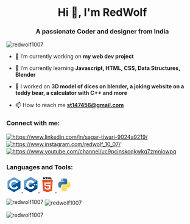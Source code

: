 <h1 align="center">Hi 👋, I'm RedWolf</h1>
<h3 align="center">A passionate Coder and designer from India</h3>

<p align="left"> <img src="https://komarev.com/ghpvc/?username=redwolf1007&label=Profile%20views&color=0e75b6&style=flat" alt="redwolf1007" /> </p>

- 🔭 I’m currently working on **my web dev project**

- 🌱 I’m currently learning **Javascript, HTML, CSS, Data Structures, Blender**

- 🌱 I worked on **3D model of dices on blender, a joking website on a teddy bear, a calculator with C++ and more**

- 📫 How to reach me **st147456@gmail.com**

<h3 align="left">Connect with me:</h3>
<p align="left">
<a href="https://linkedin.com/in/https://www.linkedin.com/in/sagar-tiwari-it-9024a9219/" target="blank"><img align="center" src="https://raw.githubusercontent.com/rahuldkjain/github-profile-readme-generator/master/src/images/icons/Social/linked-in-alt.svg" alt="https://www.linkedin.com/in/sagar-tiwari-9024a9219/" height="30" width="40" /></a>
<a href="https://www.instagram.com/umi_10_07/" target="blank"><img align="center" src="https://raw.githubusercontent.com/rahuldkjain/github-profile-readme-generator/master/src/images/icons/Social/instagram.svg" alt="https://www.instagram.com/redwolf_10_07/" height="30" width="40" /></a>
<a href="https://www.youtube.com/channel/UC9PciNSKoqKwKQ7ZmnIOWpQ" target="blank"><img align="center" src="https://raw.githubusercontent.com/rahuldkjain/github-profile-readme-generator/master/src/images/icons/Social/youtube.svg" alt="https://www.youtube.com/channel/uc9pcinskoqkwkq7zmniowpq" height="30" width="40" /></a>
</p>

<h3 align="left">Languages and Tools:</h3>
<p align="left"> <a href="https://www.cprogramming.com/" target="_blank" rel="noreferrer"> <img src="https://raw.githubusercontent.com/devicons/devicon/master/icons/c/c-original.svg" alt="c" width="40" height="40"/> </a> <a href="https://www.w3schools.com/cpp/" target="_blank" rel="noreferrer"> <img src="https://raw.githubusercontent.com/devicons/devicon/master/icons/cplusplus/cplusplus-original.svg" alt="cplusplus" width="40" height="40"/> </a> <a href="https://www.w3.org/html/" target="_blank" rel="noreferrer"> <img src="https://raw.githubusercontent.com/devicons/devicon/master/icons/html5/html5-original-wordmark.svg" alt="html5" width="40" height="40"/> </a> <a href="https://www.python.org" target="_blank" rel="noreferrer"> <img src="https://raw.githubusercontent.com/devicons/devicon/master/icons/python/python-original.svg" alt="python" width="40" height="40"/> </a> </p>

<p><img align="left" src="https://github-readme-stats.vercel.app/api/top-langs?username=redwolf1007&show_icons=true&locale=en&layout=compact" alt="redwolf1007" /></p>

<p>&nbsp;<img align="center" src="https://github-readme-stats.vercel.app/api?username=redwolf1007&show_icons=true&locale=en" alt="redwolf1007" /></p>

<p><img align="center" src="https://github-readme-streak-stats.herokuapp.com/?user=redwolf1007&" alt="redwolf1007" /></p>

